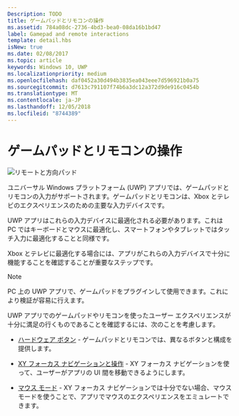 ```yaml
---
Description: TODO
title: ゲームパッドとリモコンの操作
ms.assetid: 784a08dc-2736-4bd3-bea0-08da16b1bd47
label: Gamepad and remote interactions
template: detail.hbs
isNew: true
ms.date: 02/08/2017
ms.topic: article
keywords: Windows 10, UWP
ms.localizationpriority: medium
ms.openlocfilehash: daf0452a30d494b3835ea043eee7d596921b0a75
ms.sourcegitcommit: d7613c791107f74b6a3dc12a372d9de916c0454b
ms.translationtype: MT
ms.contentlocale: ja-JP
ms.lasthandoff: 12/05/2018
ms.locfileid: "8744389"
---
```

# <a name="gamepad-and-remote-control-interactions"></a>ゲームパッドとリモコンの操作

![リモートと方向パッド](images/dpad-remote/dpad-remote.png)

ユニバーサル Windows プラットフォーム (UWP) アプリでは、ゲームパッドとリモコンの入力がサポートされます。ゲームパッドとリモコンは、Xbox とテレビのエクスペリエンスのための主要な入力デバイスです。

UWP アプリはこれらの入力デバイスに最適化される必要があります。これは PC ではキーボードとマウスに最適化し、スマートフォンやタブレットではタッチ入力に最適化することと同様です。

Xbox とテレビに最適化する場合には、アプリがこれらの入力デバイスで十分に機能することを確認することが重要なステップです。

> [!NOTE] 
> PC 上の UWP アプリで、ゲームパッドをプラグインして使用できます。これにより検証が容易に行えます。

UWP アプリでのゲームパッドやリモコンを使ったユーザー エクスペリエンスが十分に満足の行くものであることを確認するには、次のことを考慮します。

* [ハードウェア ボタン](../devices/designing-for-tv.md#hardware-buttons) - ゲームパッドとリモコンでは、異なるボタンと構成を提供します。

* [XY フォーカス ナビゲーションと操作](../devices/designing-for-tv.md#xy-focus-navigation-and-interaction) - XY フォーカス ナビゲーションを使って、ユーザーがアプリの UI 間を移動できるようにします。

* [マウス モード](../devices/designing-for-tv.md#mouse-mode) - XY フォーカス ナビゲーションでは十分でない場合、マウス モードを使うことで、アプリでマウスのエクスペリエンスをエミュレートできます。

